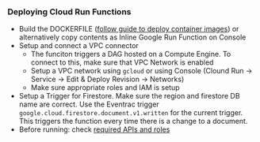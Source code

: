 ### Deploying Cloud Run Functions

- Build the DOCKERFILE ([follow guide to deploy container images](https://cloud.google.com/run/docs/deploying)) or alternatively copy contents as Inline Google Run Function on Console
- Setup and connect a VPC connector
  - The funciton triggers a DAG hosted on a Compute Engine. To connect to this, make sure that VPC Network is enabled
  - Setup a VPC network using `gcloud` or using Console (Clound Run -> Service -> Edit & Deploy Revision -> Networks)
  - Make sure appropriate roles and IAM is setup
- Setup a Trigger for Firestore. Make sure the region and firestore DB name are correct. Use the Eventrac trigger `google.cloud.firestore.document.v1.written` for the current trigger. This triggers the function every time there is a change to a document.
- Before running: check [required APIs and roles](https://cloud.google.com/run/docs/triggering/firestore-triggers#before_you_begin)